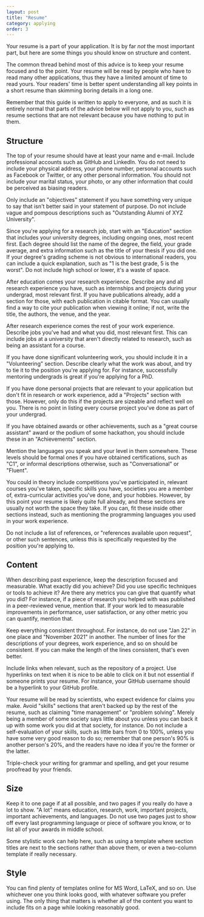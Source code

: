 ```yaml
---
layout: post
title: "Resume"
category: applying
order: 3
---
```


Your resume is a part of your application.
It is by far _not_ the most important part, but here are some things you should know on structure and content.

The common thread behind most of this advice is to keep your resume focused and to the point.
Your resume will be read by people who have to read many other applications, thus they have a limited amount of time to read yours.
Your readers' time is better spent understanding all key points in a short resume than skimming boring details in a long one.

Remember that this guide is written to apply to everyone, and as such it is entirely normal that parts of the advice below will not apply to you,
such as resume sections that are not relevant because you have nothing to put in them.


## Structure

The top of your resume should have at least your name and e-mail.
Include professional accounts such as GitHub and LinkedIn.
You do not need to include your physical address, your phone number, personal accounts such as Facebook or Twitter, or any other personal information.
You should not include your marital status, your photo, or any other information that could be perceived as biasing readers.

Only include an "objectives" statement if you have something very unique to say that isn't better said in your statement of purpose.
Do not include vague and pompous descriptions such as "Outstanding Alumni of XYZ University".

Since you're applying for a research job, start with an "Education" section that includes your university degrees, including ongoing ones, most recent first.
Each degree should list the name of the degree, the field, your grade average, and extra information such as the title of your thesis if you did one.
If your degree's grading scheme is not obvious to international readers, you can include a quick explanation, such as "1 is the best grade, 5 is the worst".
Do not include high school or lower, it's a waste of space.

After education comes your research experience.
Describe any and all research experience you have, such as internships and projects during your undergrad, most relevant first.
If you have publications already, add a section for those, with each publication in citable format.
You can usually find a way to cite your publication when viewing it online; if not, write the title, the authors, the venue, and the year.

After research experience comes the rest of your work experience.
Describe jobs you've had and what you did, most relevant first.
This can include jobs at a university that aren't directly related to research, such as being an assistant for a course.

If you have done significant volunteering work, you should include it in a "Volunteering" section.
Describe clearly what the work was about, and try to tie it to the position you're applying for.
For instance, successfully mentoring undergrads is great if you're applying for a PhD.

If you have done personal projects that are relevant to your application but don't fit in research or work experience,
add a "Projects" section with those.
However, only do this if the projects are sizeable and reflect well on you.
There is no point in listing every course project you've done as part of your undergrad.

If you have obtained awards or other achievements, such as a "great course assistant" award or the podium of some hackathon,
you should include these in an "Achievements" section.

Mention the languages you speak and your level in them somewhere.
These levels should be formal ones if you have obtained certifications, such as "C1", or informal descriptions otherwise, such as "Conversational" or "Fluent".

You could in theory include competitions you've participated in, relevant courses you've taken, specific skills you have,
societies you are a member of, extra-curricular activities you've done, and your hobbies.
However, by this point your resume is likely quite full already, and these sections are usually not worth the space they take.
If you can, fit these inside other sections instead, such as mentioning the programming languages you used in your work experience.

Do not include a list of references, or "references available upon request", or other such sentences, unless this is specifically requested by the position you're applying to.


## Content

When describing past experience, keep the description focused and measurable.
What exactly did you achieve? Did you use specific techniques or tools to achieve it? Are there any metrics you can give that quantify what you did?
For instance, if a piece of research you helped with was published in a peer-reviewed venue, mention that.
If your work led to measurable improvements in performance, user satisfaction, or any other metric you can quantify, mention that.

Keep everything consistent throughout.
For instance, do not use "Jan 22" in one place and "November 2021" in another.
The number of lines for the descriptions of your degrees, work experience, and so on should be consistent.
If you can make the length of the lines consistent, that's even better.

Include links when relevant, such as the repository of a project.
Use hyperlinks on text when it is nice to be able to click on it but not essential if someone prints your resume.
For instance, your GitHub username should be a hyperlink to your GitHub profile.

Your resume will be read by scientists, who expect evidence for claims you make.
Avoid "skills" sections that aren't backed up by the rest of the resume, such as claiming "time management" or "problem solving".
Merely being a member of some society says little about you unless you can back it up with some work you did at that society, for instance.
Do not include a self-evaluation of your skills, such as little bars from 0 to 100%, unless you have some very good reason to do so;
remember that one person's 90% is another person's 20%, and the readers have no idea if you're the former or the latter.

Triple-check your writing for grammar and spelling, and get your resume proofread by your friends.


## Size

Keep it to one page if at all possible, and two pages if you really do have a lot to show.
"A lot" means education, research, work, important projects, important achievements, and languages.
Do not use two pages just to show off every last programming language or piece of software you know, or to list all of your awards in middle school.

Some stylistic work can help here, such as using a template where section titles are next to the sections rather than above them,
or even a two-column template if really necessary.


## Style

You can find plenty of templates online for MS Word, LaTeX, and so on.
Use whichever one you think looks good, with whatever software you prefer using.
The only thing that matters is whether all of the content you want to include fits on a page while looking reasonably good.
